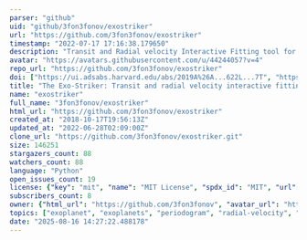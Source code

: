 ```yaml
---
parser: "github"
uid: "github/3fon3fonov/exostriker"
url: "https://github.com/3fon3fonov/exostriker"
timestamp: "2022-07-17 17:16:38.179650"
description: "Transit and Radial velocity Interactive Fitting tool for Orbital analysis and N-body simulations: The Exo-Striker"
avatar: "https://avatars.githubusercontent.com/u/44244057?v=4"
repo_url: "https://github.com/3fon3fonov/exostriker"
doi: ["https://ui.adsabs.harvard.edu/abs/2019A%26A...622L...7T", "https://ui.adsabs.harvard.edu/abs/2019ascl.soft06004T/abstract"]
title: "The Exo-Striker: Transit and radial velocity interactive fitting tool for orbital analysis and N-body simulations"
name: "exostriker"
full_name: "3fon3fonov/exostriker"
html_url: "https://github.com/3fon3fonov/exostriker"
created_at: "2018-10-17T19:56:13Z"
updated_at: "2022-06-28T02:09:00Z"
clone_url: "https://github.com/3fon3fonov/exostriker.git"
size: 146251
stargazers_count: 88
watchers_count: 88
language: "Python"
open_issues_count: 19
license: {"key": "mit", "name": "MIT License", "spdx_id": "MIT", "url": "https://api.github.com/licenses/mit", "node_id": "MDc6TGljZW5zZTEz"}
subscribers_count: 8
owner: {"html_url": "https://github.com/3fon3fonov", "avatar_url": "https://avatars.githubusercontent.com/u/44244057?v=4", "login": "3fon3fonov", "type": "User"}
topics: ["exoplanet", "exoplanets", "periodogram", "radial-velocity", "transit-modeling", "ttv-modeling", "multi-planet-systems"]
date: "2025-08-16 14:27:22.488178"
---
```

